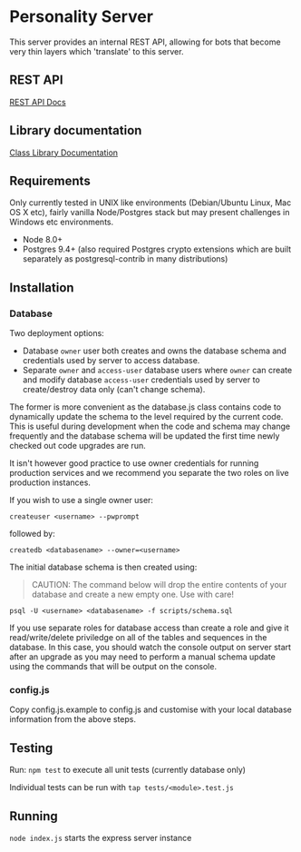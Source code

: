 # Personality Server

This server provides an internal REST API, allowing for bots that become very thin layers which 'translate' to this server.

## REST API

[REST API Docs][48471aa0]

## Library documentation
[Class Library Documentation][36f6b0c5]

  [36f6b0c5]: docs.md "Docs"
  [48471aa0]: RESTAPI.md "REST API Docs"

## Requirements

Only currently tested in UNIX like environments (Debian/Ubuntu Linux, Mac OS X etc), fairly vanilla Node/Postgres stack but may present challenges in Windows etc environments.

* Node 8.0+
* Postgres 9.4+ (also required Postgres crypto extensions which are built separately as postgresql-contrib in many distributions)


## Installation

### Database

Two deployment options:
* Database `owner` user both creates and owns the database schema and credentials used by server to access database.
* Separate `owner` and `access-user` database users where `owner` can create and modify database `access-user` credentials used by server to create/destroy data only (can't change schema).

The former is more convenient as the database.js class contains code to dynamically update the schema to the level required by the current code. This is useful during development when the code and schema may change frequently and the database schema will be updated the first time newly checked out code upgrades are run.

It isn't however good practice to use owner credentials for running production services and we recommend you separate the two roles on live production instances.

If you wish to use a single owner user:

`createuser <username> --pwprompt`

followed by:

`createdb <databasename> --owner=<username>`

The initial database schema is then created using:

> CAUTION: The command below will drop the entire contents of your database and create a new empty one. Use with care!
>

`psql -U <username> <databasename> -f scripts/schema.sql`

If you use separate roles for database access than create a role and give it read/write/delete priviledge on all of the tables and sequences in the database. In this case, you should watch the console output on server start after an upgrade as you may need to perform a manual schema update using the commands that will be output on the console.

### config.js

Copy config.js.example to config.js and customise with your local database information from the above steps.
## Testing

Run: `npm test` to execute all unit tests (currently database only)

Individual tests can be run with `tap tests/<module>.test.js`

## Running

`node index.js` starts the express server instance
